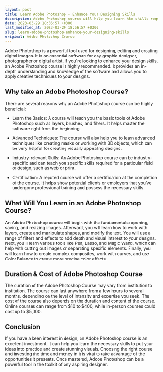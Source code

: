 ```yaml
---
layout: post
title: Learn Adobe Photoshop - Enhance Your Designing Skills
description: Adobe Photoshop course will help you learn the skills required to implement your ideas and create visually appealing designs.
date: 2023-03-29 18:56:57 +0300
last_modified_at: 2023-03-29 18:56:57 +0300
slug: learn-adobe-photoshop-enhance-your-designing-skills
original: Adobe Photoshop Course
---
```


Adobe Photoshop is a powerful tool used for designing, editing and creating digital images. It is an essential software for any graphic designer, photographer or digital artist. If you're looking to enhance your design skills, an Adobe Photoshop course is highly recommended. It provides an in-depth understanding and knowledge of the software and allows you to apply creative techniques to your designs.

## Why take an Adobe Photoshop Course?

There are several reasons why an Adobe Photoshop course can be highly beneficial:

- Learn the Basics: A course will teach you the basic tools of Adobe Photoshop such as layers, brushes, and filters. It helps master the software right from the beginning.

- Advanced Techniques: The course will also help you to learn advanced techniques like creating masks or working with 3D objects, which can be very helpful for creating visually appealing designs.

- Industry-relevant Skills: An Adobe Photoshop course can be industry-specific and can teach you specific skills required for a particular field of design, such as web or print.

- Certification: A reputed course will offer a certification at the completion of the course. It helps show potential clients or employers that you've undergone professional training and possess the necessary skills.

## What Will You Learn in an Adobe Photoshop Course?

An Adobe Photoshop course will begin with the fundamentals: opening, saving, and resizing images. Afterward, you will learn how to work with layers, create and manipulate shapes, and modify the text. You will use a range of filters and effects to add depth and visual interest to your designs. Next, you'll learn various tools like Pen, Lasso, and Magic Wand, which can help with cutting out images or separating specific elements. Finally, you will learn how to create complex composites, work with curves, and use Color Balance to create more precise color effects.

## Duration & Cost of Adobe Photoshop Course

The duration of the Adobe Photoshop Course may vary from institution to institution. The course can last anywhere from a few hours to several months, depending on the level of intensity and expertise you seek. The cost of the course also depends on the duration and content of the course. Online courses can range from $10 to $400, while in-person courses could cost up to $5,000.

## Conclusion

If you have a keen interest in design, an Adobe Photoshop course is an excellent investment. It can help you learn the necessary skills to put your ideas into practice and create stunning visuals. Choosing the right course and investing the time and money in it is vital to take advantage of the opportunities it presents. Once mastered, Adobe Photoshop can be a powerful tool in the toolkit of any aspiring designer.